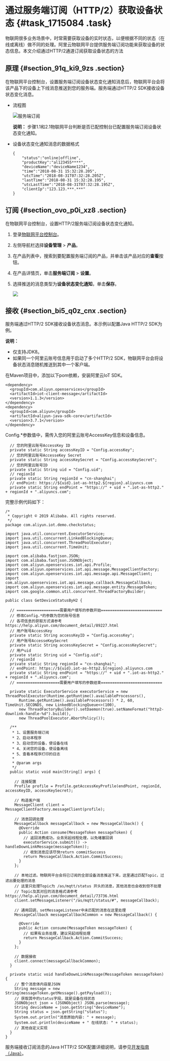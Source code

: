 # 通过服务端订阅（HTTP/2）获取设备状态 {#task_1715084 .task}

物联网很多业务场景中，时常需要获取设备的实时状态，以便根据不同的状态（在线或离线）做不同的处理。阿里云物联网平台提供服务端订阅功能来获取设备的状态信息。本文介绍通过HTTP/2通道订阅获取设备状态的方法

## 原理 {#section_91q_ki9_9zs .section}

在物联网平台控制台，设置服务端订阅设备状态变化通知消息后，物联网平台会将该产品下的设备上下线消息推送到您的服务端。服务端通过HTTP/2 SDK接收设备状态变化消息。

-   流程图

    ![服务端订阅](http://static-aliyun-doc.oss-cn-hangzhou.aliyuncs.com/assets/img/1358792/156756270055747_zh-CN.png)

    **说明：** 步骤1.1和2.1物联网平台判断是否已配控制台已配置服务端订阅设备状态变化通知。

-   设备状态变化通知消息的数据格式

    ``` {#codeblock_gn5_xuz_i1y}
    {
        "status":"online|offline",
        "productKey":"al123455****",
        "deviceName":"deviceName1234",
        "time":"2018-08-31 15:32:28.205",
        "utcTime":"2018-08-31T07:32:28.205Z",
        "lastTime":"2018-08-31 15:32:28.195",
        "utcLastTime":"2018-08-31T07:32:28.195Z",
        "clientIp":"123.123.***.***"
    }
    ```


## 订阅 {#section_ovo_p0i_xz8 .section}

在物联网平台控制台，设置HTTP/2服务端订阅设备状态变化通知。

1.  登录[物联网平台控制台](https://iot.console.aliyun.com/product/region/cn-shanghai)。
2.  左侧导航栏选择**设备管理** \> **产品**。
3.  在产品列表中，搜索到要配置服务端订阅的产品，并单击该产品对应的**查看**按钮。
4.  在产品详情页，单击**服务端订阅** \> **设置**。
5.  选择推送的消息类型为**设备状态变化通知**，单击**保存**。 

    ![](http://static-aliyun-doc.oss-cn-hangzhou.aliyuncs.com/assets/img/1358792/156756270055783_zh-CN.png)


## 接收 {#section_bi5_q0z_cnx .section}

服务端通过HTTP/2 SDK接收设备状态消息。本示例以配置Java HTTP/2 SDK为例。

**说明：** 

-   仅支持JDK8。
-   如果同一个阿里云账号信息用于启动了多个HTTP/2 SDK，物联网平台会将设备状态消息随机推送到其中一个客户端。

在Maven项目中，添加以下pom依赖，安装阿里云IoT SDK。

``` {#codeblock_rw3_inn_jmj}
<dependency>
  <groupId>com.aliyun.openservices</groupId>
  <artifactId>iot-client-message</artifactId>
  <version>1.1.3</version>
</dependency>
<dependency>
  <groupId>com.aliyun</groupId>
  <artifactId>aliyun-java-sdk-core</artifactId>
  <version>3.7.1</version>
</dependency>
```

Config.\*参数值中，需传入您的阿里云账号AccessKey信息和设备信息。

``` {#codeblock_zgo_dhn_rt9}
  // 您的阿里云账号AccessKey ID
  private static String accessKeyID = "Config.accessKey";
  // 您的阿里云账号AccesseKey Secret
  private static String accessKeySecret = "Config.accessKeySecret";
  // 您的阿里云账号ID
  private static String uid = "Config.uid";
  // regionId
  private static String regionId = "cn-shanghai";
  // endPoint: https://${uid}.iot-as-http2.${region}.aliyuncs.com
  private static String endPoint = "https://" + uid + ".iot-as-http2." + regionId + ".aliyuncs.com";
```

完整示例代码如下：

``` {#codeblock_5bo_keq_vc7}
/*   
 * Copyright © 2019 Alibaba. All rights reserved.
 */
package com.aliyun.iot.demo.checkstatus;

import java.util.concurrent.ExecutorService;
import java.util.concurrent.LinkedBlockingQueue;
import java.util.concurrent.ThreadPoolExecutor;
import java.util.concurrent.TimeUnit;

import com.alibaba.fastjson.JSON;
import com.alibaba.fastjson.JSONObject;
import com.aliyun.openservices.iot.api.Profile;
import com.aliyun.openservices.iot.api.message.MessageClientFactory;
import com.aliyun.openservices.iot.api.message.api.MessageClient;
import com.aliyun.openservices.iot.api.message.callback.MessageCallback;
import com.aliyun.openservices.iot.api.message.entity.MessageToken;
import com.google.common.util.concurrent.ThreadFactoryBuilder;

public class GetDeviceStatusByH2 {

  // ===================需要用户填写的参数开始===========================
  // 修改Config.*的参数为您的账号信息
  // 各项信息的获取方式请参考 https://help.aliyun.com/document_detail/89227.html
  // 用户账号AccessKey
  private static String accessKeyID = "Config.accessKey";
  // 用户账号AccesseKeySecret
  private static String accessKeySecret = "Config.accessKeySecret";
  // 用户uid
  private static String uid = "Config.uid";
  // regionId
  private static String regionId = "cn-shanghai";
  // endPoint: https://${uid}.iot-as-http2.${region}.aliyuncs.com
  private static String endPoint = "https://" + uid + ".iot-as-http2." + regionId + ".aliyuncs.com";
  // ===================需要用户填写的参数结束===========================

  private static ExecutorService executorService = new ThreadPoolExecutor(Runtime.getRuntime().availableProcessors(),
      Runtime.getRuntime().availableProcessors() * 2, 60, TimeUnit.SECONDS, new LinkedBlockingQueue<>(100),
      new ThreadFactoryBuilder().setDaemon(true).setNameFormat("http2-downlink-handle-%d").build(),
      new ThreadPoolExecutor.AbortPolicy());

  /**
   * 1、设置服务端订阅
   * 2、启动本程序
   * 3、启动您的设备，使设备在线
   * 4、关闭您的设备，使设备离线
   * 5、查看本程序打印的日志
   * 
   * @param args
   */
  public static void main(String[] args) {

    // 连接配置
    Profile profile = Profile.getAccessKeyProfile(endPoint, regionId, accessKeyID, accessKeySecret);

    // 构造客户端
    MessageClient client = MessageClientFactory.messageClient(profile);

    // 消息回调处理
    MessageCallback messageCallback = new MessageCallback() {
      @Override
      public Action consume(MessageToken messageToken) {
        // 返回消费成功，业务另起线程处理，以免堵塞回调
        executorService.submit(() -> handleDownLinkMessage(messageToken));
        // 收到消息应该尽快return commitSuccess
        return MessageCallback.Action.CommitSuccess;
      }
    };

    // 本地过滤。物联网平台会将已订阅的全部设备消息推送下来，这里通过匹配Topic，过滤出要处理的消息
    // 这里只处理Topic为 /as/mqtt/status 开头的消息，其他消息也会收到但不处理
    // Topic及其对应的消息格式请参考 https://help.aliyun.com/document_detail/73736.html
    client.setMessageListener("/as/mqtt/status/#", messageCallback);

    // 通用回调，setMessageListener中未匹配的消息在这里处理
    MessageCallback messageCallbackCommon = new MessageCallback() {

      @Override
      public Action consume(MessageToken messageToken) {
        // 如果有业务处理，建议另起线程处理
        return MessageCallback.Action.CommitSuccess;
      }
    };

    // 数据接收
    client.connect(messageCallbackCommon);
  }

  private static void handleDownLinkMessage(MessageToken messageToken) {
    // 整个消息体内容是JSON
    String message = new String(messageToken.getMessage().getPayload());
    // 获取其中的status字段，就是设备在线状态
    JSONObject json = (JSONObject) JSON.parse(message);
    String deviceName = json.getString("deviceName");
    String status = json.getString("status");
    System.out.println("消息原始内容: " + message);
    System.out.println(deviceName + " 在线状态: " + status);
    // 其他自定义实现
  }
}
```

服务端接收订阅消息的Java HTTP/2 SDK配置详细说明，请参见[开发指南（Java）](../../../../cn.zh-CN/用户指南/产品与设备/服务端订阅/开发指南（Java）.md#)。

